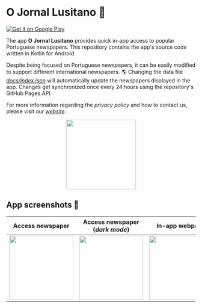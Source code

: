 # O Jornal Lusitano 📰
[![Get it on Google Play](https://play.google.com/intl/en_us/badges/images/badge_new.png)](https://play.google.com/store/apps/details?id=com.pexers.ojornallusitano)  

The app **O Jornal Lusitano** provides quick in-app access to popular Portuguese newspapers. This repository contains the app's source code written in Kotlin for Android. 

Despite being focused on Portuguese newspapers, it can be easily modified to support different international newspapers. 🌎 Changing the data file [_docs/index.json_](docs/index.json) will automatically update the newspapers displayed in the app. Changes get synchronized once every 24 hours using the repository's GitHub Pages API.

For more information regarding the _privacy policy_ and how to contact us, please visit our [_website_](https://sites.google.com/view/o-jornal-lusitano/home).

<p align="center">
  <img src="https://user-images.githubusercontent.com/47757441/204115466-74fd0b6c-c821-4846-8e00-e53d86a2991c.png" width="185">
</p>

## App screenshots 📱
|Access newspaper|Access newspaper (_dark mode_)|In-app webpage|Navigation drawer|
|:-------------------------:|:-------------------------:|:-------------------------:|:-------------------------: |
|<img src="https://user-images.githubusercontent.com/47757441/203153660-dfe3edd0-6dad-4d12-9697-19fe11339eed.jpg" width="170">|<img src="https://user-images.githubusercontent.com/47757441/203153847-b5e1b650-0ec1-4fa1-97f1-f1ab74be4d4f.jpg" width="170">|<img src="https://user-images.githubusercontent.com/47757441/203153706-a0bcb242-0435-400d-9246-6733b17b09bb.jpg" width="170">|<img src="https://user-images.githubusercontent.com/47757441/203153724-a95ad5cd-fea5-47c3-876b-beb59f09eb1d.jpg" width="170">
